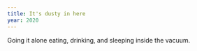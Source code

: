 ```yaml
---
title: It's dusty in here
year: 2020
---
```

Going it alone
eating, drinking, and sleeping
inside the vacuum.
